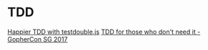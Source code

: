 # TDD

[Happier TDD with testdouble.js](https://vimeo.com/169413322)
[TDD for those who don't need it - GopherCon SG 2017](https://www.youtube.com/watch?v=a6oP24CSdUg&t=482s)
